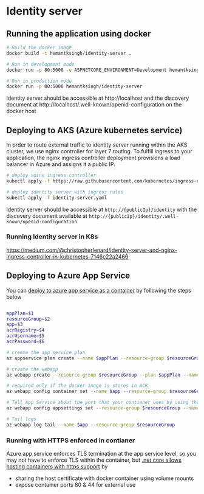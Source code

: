 # Identity server


## Running the application using docker

```sh
# Build the docker image
docker build -t hemantksingh/identity-server .

# Run in development mode
docker run -p 80:5000 -e ASPNETCORE_ENVIRONMENT=Development hemantksingh/identity-server

# Run in production mode
docker run -p 80:5000 hemantksingh/identity-server
```

Identity server should be accessible at http://localhost and the discovery document at http://localhost/.well-known/openid-configuration on the docker host

## Deploying to AKS (Azure kubernetes service)

In order to route external traffic to identity server running within the AKS cluster, we use nginx controller for layer 7 routing. To fulfill ingress to your application, the nginx ingress controller deployment provisions a load balancer in Azure and assigns it a public IP.

```sh
# deploy nginx ingress controller
kubectl apply -f https://raw.githubusercontent.com/kubernetes/ingress-nginx/controller-0.32.0/deploy/static/provider/cloud/deploy.yaml

# deploy identity server with ingress rules
kubectl apply -f identity-server.yaml
```

Identity server should be accessible at `http://{publicIp}/identity` with the discovery document available at `http://{publicIp}/identity/.well-known/openid-configuration`

### Running Identity server in K8s

https://medium.com/@christopherlenard/identity-server-and-nginx-ingress-controller-in-kubernetes-7146c22a2466

## Deploying to Azure App Service 

You can [deploy to azure app service as a container](https://docs.microsoft.com/en-us/azure/app-service/containers/tutorial-custom-docker-image) by following the steps below

```sh

appPlan=$1
resourceGroup=$2
app=$3
acrRegistry=$4
acrUsername=$5
acrPassword=$6

# create the app service plan
az appservice plan create --name $appPlan --resource-group $resourceGroup --sku S1 --is-linux

# create the webapp
az webapp create --resource-group $resourceGroup --plan $appPlan --name $app --multicontainer-config-type compose --multicontainer-config-file docker-compose.yml

# required only if the docker image is stores in ACR
az webapp config container set --name $app --resource-group $resourceGroup --docker-custom-image-name $acrRegistry.azurecr.io/pmsaas/$app:latest --docker-registry-server-url https://$acrRegistry.azurecr.io --docker-registry-server-user $acrUsername --docker-registry-server-password $acrPassword

# Tell App Service about the port that your contianer uses by using the WEBSITES_PORT app setting. It is required if the docker container runs on a custom port other than 80
az webapp config appsettings set --resource-group $resourceGroup --name $app --settings WEBSITES_PORT=5000 ASPNETCORE_ENVIRONMENT=Development

# Tail logs
az webapp log tail --name $app --resource-group $resourceGroup
```

### Running with HTTPS enforced in contianer

Azure app service enforces TLS termination at the app service level, so you may not have to enforce TLS within the container, but [.net core allows hosting containers with https support](https://docs.microsoft.com/en-us/aspnet/core/security/docker-compose-https?view=aspnetcore-3.1) by

* sharing the host certificate with docker container using volume mounts
* expose container ports 80 & 44 for external use


